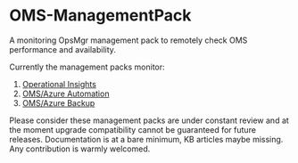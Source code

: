 # OMS-ManagementPack
A monitoring OpsMgr management pack to remotely check OMS performance and availability.

Currently the management packs monitor:

1. [Operational Insights](https://github.com/QuaeNocentDocent/OMS-ManagementPack/wiki/Operational-Insights)
2. [OMS/Azure Automation](https://github.com/QuaeNocentDocent/OMS-ManagementPack/wiki/Azure-Automation-Monitoring)
3. [OMS/Azure Backup](https://github.com/QuaeNocentDocent/OMS-ManagementPack/wiki/Azure-Backup)

Please consider these management packs are under constant review and at the moment upgrade compatibility cannot be guaranteed for future releases. Documentation is at a bare minimum, KB articles maybe missing.
Any contribution is warmly welcomed.
